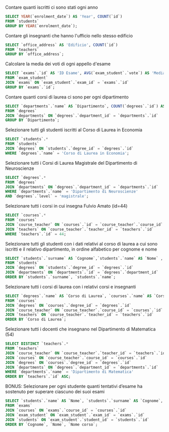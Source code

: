 Contare quanti iscritti ci sono stati ogni anno

```sql
SELECT YEAR(`enrolment_date`) AS 'Year', COUNT(`id`)
FROM `students`
GROUP BY YEAR(`enrolment_date`);
```
Contare gli insegnanti che hanno l'ufficio nello stesso edificio

```sql
SELECT `office_address` AS 'Edificio', COUNT(`id`)
FROM `teachers`
GROUP BY `office_address`;
```
Calcolare la media dei voti di ogni appello d'esame

```sql
SELECT `exams`.`id` AS 'ID Esame', AVG(`exam_student`.`vote`) AS 'Media Voti'
FROM `exam_student`
JOIN `exams` ON `exam_student`.`exam_id` = `exams`.`id`
GROUP BY `exams`.`id`;
```
Contare quanti corsi di laurea ci sono per ogni dipartimento

```sql
SELECT `departments`.`name` AS `Dipartimento`, COUNT(`degrees`.`id`) AS 'Numero corsi di laurea'
FROM `degrees`
JOIN `departments` ON `degrees`.`department_id` = `departments`.`id`
GROUP BY `Dipartimento`;
```



Selezionare tutti gli studenti iscritti al Corso di Laurea in Economia

```sql
SELECT `students`.*
FROM `students`
JOIN `degrees` ON `students`.`degree_id` = `degrees`.`id`
WHERE `degrees`.`name` = 'Corso di Laurea in Economia';

```
Selezionare tutti i Corsi di Laurea Magistrale del Dipartimento di Neuroscienze

```sql
SELECT `degrees`.*
FROM `degrees`
JOIN `departments` ON `degrees`.`department_id` = `departments`.`id`
WHERE `departments`.`name` = 'Dipartimento di Neuroscienze'
AND `degrees`.`level` = 'magistrale';
```
Selezionare tutti i corsi in cui insegna Fulvio Amato (id=44)

```sql
SELECT `courses`.*
FROM `courses`
JOIN `course_teacher` ON `courses`.`id` = `course_teacher`.`course_id`
JOIN `teachers` ON `course_teacher`.`teacher_id` = `teachers`.`id`
WHERE `teachers`.`id` = 44;

```
Selezionare tutti gli studenti con i dati relativi al corso di laurea a cui sono iscritti e il relativo dipartimento, in ordine alfabetico per cognome e nome

```sql
SELECT `students`.`surname` AS `Cognome`,`students`.`name` AS `Nome` , `students`.`id` AS `ID`, `degrees`.`name` AS `Corso di Laurea`, `departments`.`name` AS `Dipartimento`
FROM `students`
JOIN `degrees` ON `students`.`degree_id` = `degrees`.`id`
JOIN `departments` ON `departments`.`id` = `degrees`.`department_id`
ORDER BY `students`.`surname`, `students`.`name`;
```

Selezionare tutti i corsi di laurea con i relativi corsi e insegnanti

```sql
SELECT `degrees`.`name` AS `Corso di Laurea`, `courses`.`name` AS `Corso`, `teachers`.`surname` AS `Insegante`
FROM `courses`
JOIN `degrees` ON `courses`.`degree_id` = `degrees`.`id`
JOIN `course_teacher` ON `course_teacher`.`course_id` = `courses`.`id`
JOIN `teachers` ON `course_teacher`.`teacher_id` = `teachers`.`id`
ORDER BY `Corso di Laurea`;

```

Selezionare tutti i docenti che insegnano nel Dipartimento di Matematica (54)

```sql
SELECT DISTINCT `teachers`.*
FROM `teachers`
JOIN `course_teacher` ON `course_teacher`.`teacher_id` = `teachers`.`id`
JOIN `courses` ON `course_teacher`.`course_id` = `courses`.`id`
JOIN `degrees` ON `courses`.`degree_id` = `degrees`.`id`
JOIN `departments` ON `degrees`.`department_id` = `departments`.`id`
WHERE `departments`.`name` = 'Dipartimento di Matematica'
ORDER BY `teachers`.`id` ASC;

```
BONUS: Selezionare per ogni studente quanti tentativi d’esame ha sostenuto per superare ciascuno dei suoi esami

```sql
SELECT `students`.`name` AS `Nome`, `students`.`surname` AS `Cognome`, `courses`.`name` AS `Nome corso`
FROM `exams`
JOIN `courses` ON `exams`.`course_id` = `courses`.`id`
JOIN `exam_student` ON `exam_student`.`exam_id` = `exams`.`id`
JOIN `students` ON `exam_student`.`student_id` = `students`.`id`
ORDER BY `Cognome`, `Nome`, `Nome corso`;

```
